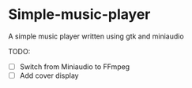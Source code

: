 # Simple-music-player
A simple music player written using gtk and miniaudio

TODO:
- [ ] Switch from Miniaudio to FFmpeg
- [ ] Add cover display
